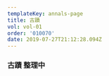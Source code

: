 ```yaml
---
templateKey: annals-page
title: 古蹟
vol: vol-01
order: '010070'
date: 2019-07-27T21:12:28.094Z
---
```

### 古蹟 整理中
